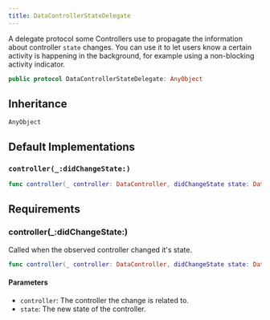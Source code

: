 ```yaml
---
title: DataControllerStateDelegate
---
```


A delegate protocol some Controllers use to propagate the information about controller `state` changes. You can use it to let
users know a certain activity is happening in the background, for example using a non-blocking activity indicator.

``` swift
public protocol DataControllerStateDelegate: AnyObject 
```

## Inheritance

`AnyObject`

## Default Implementations

### `controller(_:didChangeState:)`

``` swift
func controller(_ controller: DataController, didChangeState state: DataController.State) 
```

## Requirements

### controller(\_:​didChangeState:​)

Called when the observed controller changed it's state.

``` swift
func controller(_ controller: DataController, didChangeState state: DataController.State)
```

#### Parameters

  - `controller`: The controller the change is related to.
  - `state`: The new state of the controller.
